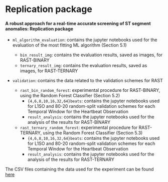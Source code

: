# Replication package

#### A robust approach for a real-time accurate screening of ST segment anomalies: Replication package

- `ml_algorithm_evaluation`: contains the jupyter notebooks used for the evaluation of the most fitting ML algorithm (Section 5.1)
    - `bin_result_img`: contains the evaluation results, saved as images, for RAST-BINARY
    - `ternary_result_img`: contains the evaluation results, saved as images, for RAST-TERNARY

- `validation`: contains the data related to the validation schemes for RAST
    - `rast_bin_random_forest`: experimental procedure for RAST-BINARY, using the Random Forest Classifier (Section 5.2)
        - `{4,6,8,10,16,32,64}beats`: contains the jupyter notebooks used for L1SO and 80-20 random-split validation schemes for each Temporal Window for the Heartbeat Observation
        - `result_analysis`: contains the jupyter notebooks used for the analysis of the results for RAST-BINARY
    - `rast_ternary_random_forest`: experimental procedure for RAST-TERNARY, using the Random Forest Classifier (Section 5.3)
        - `{4,6,8,10,16,32,64}beats`: contains the jupyter notebooks used for L1SO and 80-20 random-split validation schemes for each Temporal Window for the Heartbeat Observation
        - `result_analysis`: contains the jupyter notebooks used for the analysis of the results for RAST-TERNARY

The CSV files containing the data used for the experiment can be found [here](https://drive.google.com/file/d/13QZ_0jIxpSgn4dqSigpCwmD3rnbiGc-g/view?usp=sharing)

